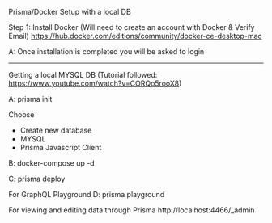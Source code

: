 Prisma/Docker Setup with a local DB

Step 1: Install Docker (Will need to create an account with Docker & Verify Email)
https://hub.docker.com/editions/community/docker-ce-desktop-mac

A: Once installation is completed you will be asked to login

-----------

Getting a local MYSQL DB 
(Tutorial followed: https://www.youtube.com/watch?v=CORQo5rooX8)

A: prisma init

Choose
- Create new database
- MYSQL
- Prisma Javascript Client


B: docker-compose up -d

C: prisma deploy

For GraphQL Playground
D: prisma playground 

For viewing and editing data through Prisma
http://localhost:4466/_admin

